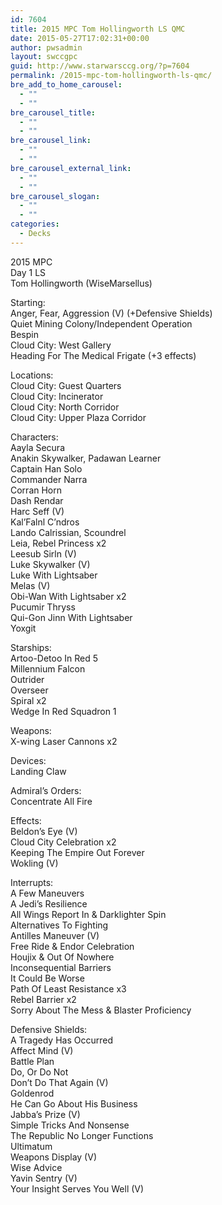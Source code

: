 ```yaml
---
id: 7604
title: 2015 MPC Tom Hollingworth LS QMC
date: 2015-05-27T17:02:31+00:00
author: pwsadmin
layout: swccgpc
guid: http://www.starwarsccg.org/?p=7604
permalink: /2015-mpc-tom-hollingworth-ls-qmc/
bre_add_to_home_carousel:
  - ""
  - ""
bre_carousel_title:
  - ""
  - ""
bre_carousel_link:
  - ""
  - ""
bre_carousel_external_link:
  - ""
  - ""
bre_carousel_slogan:
  - ""
  - ""
categories:
  - Decks
---
```

2015 MPC  
Day 1 LS  
Tom Hollingworth (WiseMarsellus)

Starting:  
Anger, Fear, Aggression (V) (+Defensive Shields)  
Quiet Mining Colony/Independent Operation  
Bespin  
Cloud City: West Gallery  
Heading For The Medical Frigate (+3 effects)

Locations:  
Cloud City: Guest Quarters  
Cloud City: Incinerator  
Cloud City: North Corridor  
Cloud City: Upper Plaza Corridor

Characters:  
Aayla Secura  
Anakin Skywalker, Padawan Learner  
Captain Han Solo  
Commander Narra  
Corran Horn  
Dash Rendar  
Harc Seff (V)  
Kal&#8217;Falnl C&#8217;ndros  
Lando Calrissian, Scoundrel  
Leia, Rebel Princess x2  
Leesub Sirln (V)  
Luke Skywalker (V)  
Luke With Lightsaber  
Melas (V)  
Obi-Wan With Lightsaber x2  
Pucumir Thryss  
Qui-Gon Jinn With Lightsaber  
Yoxgit

Starships:  
Artoo-Detoo In Red 5  
Millennium Falcon  
Outrider  
Overseer  
Spiral x2  
Wedge In Red Squadron 1

Weapons:  
X-wing Laser Cannons x2

Devices:  
Landing Claw

Admiral&#8217;s Orders:  
Concentrate All Fire

Effects:  
Beldon&#8217;s Eye (V)  
Cloud City Celebration x2  
Keeping The Empire Out Forever  
Wokling (V)

Interrupts:  
A Few Maneuvers  
A Jedi&#8217;s Resilience  
All Wings Report In & Darklighter Spin  
Alternatives To Fighting  
Antilles Maneuver (V)  
Free Ride & Endor Celebration  
Houjix & Out Of Nowhere  
Inconsequential Barriers  
It Could Be Worse  
Path Of Least Resistance x3  
Rebel Barrier x2  
Sorry About The Mess & Blaster Proficiency

Defensive Shields:  
A Tragedy Has Occurred  
Affect Mind (V)  
Battle Plan  
Do, Or Do Not  
Don&#8217;t Do That Again (V)  
Goldenrod  
He Can Go About His Business  
Jabba&#8217;s Prize (V)  
Simple Tricks And Nonsense  
The Republic No Longer Functions  
Ultimatum  
Weapons Display (V)  
Wise Advice  
Yavin Sentry (V)  
Your Insight Serves You Well (V)